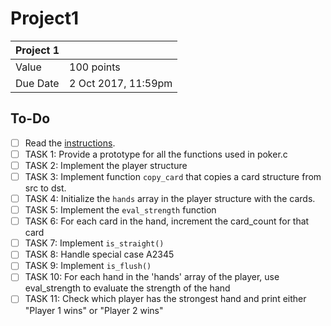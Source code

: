 # Project1

| Project 1 | |
|----------|----------------------|
| Value    | 100 points           |
| Due Date | 2 Oct 2017, 11:59pm |

## To-Do
- [ ] Read the [instructions](instructions.pdf).
- [ ] TASK 1: Provide a prototype for all the functions used in poker.c
- [ ] TASK 2: Implement the player structure
- [ ] TASK 3: Implement function `copy_card` that copies a card structure from src to dst.
- [ ] TASK 4: Initialize the `hands` array in the player structure with the cards.
- [ ] TASK 5: Implement the `eval_strength` function
- [ ] TASK 6: For each card in the hand, increment the card_count for that card
- [ ] TASK 7: Implement `is_straight()`
- [ ] TASK 8: Handle special case A2345
- [ ] TASK 9: Implement `is_flush()`
- [ ] TASK 10: For each hand in the 'hands' array of the player, use eval_strength to evaluate the strength of the hand
- [ ] TASK 11: Check which player has the strongest hand and print either "Player 1 wins" or "Player 2 wins"
